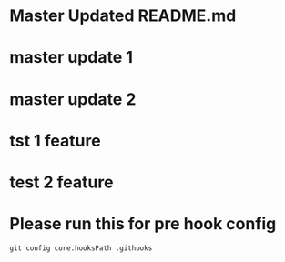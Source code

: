 # Master Updated README.md
# master update 1 
# master update 2
# tst 1 feature 
# test 2 feature
# Please run this for pre hook config 

```
git config core.hooksPath .githooks
```